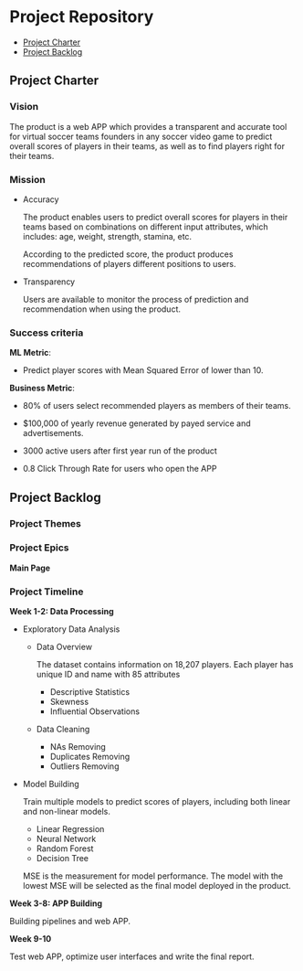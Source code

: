 # Project Repository

<!-- toc -->

- [Project Charter](#project-charter)
- [Project Backlog](#project-backlog)

<!-- tocstop -->

## Project Charter 

### Vision

The product is a web APP which provides a transparent and accurate tool for virtual soccer teams founders in any soccer video game to predict overall scores of players in their teams, as well as to find players right for their teams.

### Mission

- Accuracy

  The product enables users to predict overall scores for players in their teams based on combinations on different input attributes, which includes: age, weight, strength, stamina, etc.

  According to the predicted score, the product produces recommendations of players different positions to users.

- Transparency

  Users are available to monitor the process of prediction and recommendation when using the product.

### Success criteria 

**ML Metric**: 

- Predict player scores with Mean Squared Error of  lower than 10. 

**Business Metric**: 

- 80% of users select recommended players as members of their teams.

- $100,000 of yearly revenue generated by payed service and advertisements.

- 3000 active users after first year run of the product

- 0.8 Click Through Rate for users who open the APP

## Project Backlog

### Project Themes

### Project Epics

**Main Page**

### Project Timeline

**Week 1-2: Data Processing**

- Exploratory Data Analysis

  * Data Overview

    The dataset contains information on 18,207 players. Each player has unique ID and name with 85 attributes

    + Descriptive Statistics
    + Skewness
    + Influential Observations

  * Data Cleaning
      
      + NAs Removing
      + Duplicates Removing
      + Outliers Removing

- Model Building

  Train multiple models to predict scores of players, including both linear and non-linear models. 
  
  * Linear Regression
  * Neural Network
  * Random Forest
  * Decision Tree
  
  MSE is the measurement for model performance. The model with the lowest MSE will be selected as the final model deployed in the product.

**Week 3-8: APP Building**

Building pipelines and web APP.

**Week 9-10**

Test web APP, optimize user interfaces and write the final report.


<!--stackedit_data:
eyJoaXN0b3J5IjpbLTIxMTY1MDQ2Niw4NTk1MjE3ODEsLTExNT
IzMjQ0MjEsMTE2ODk4NjE4LC0xMjc1MDU4NTg4LC0xNDMzMTA2
ODM4LC0xNDk5NjM3MTQ2LC0yMjkwODkxNTEsMTc4ODc5NDAxNi
wxNTE5NzY3MDQ0LC05ODI1NTE2MjQsLTg4NTE5NDM2LDU1NDQ3
NDgzNywxNTcwMTM1OTEyLDE3NTgxMjMzOTcsMzI4MDkwODI1LD
U5MzcxODg0MiwtMTE0MDgwOTE5Nyw3OTkzMzg1NDAsLTE0MjM5
MjUxNDRdfQ==
-->